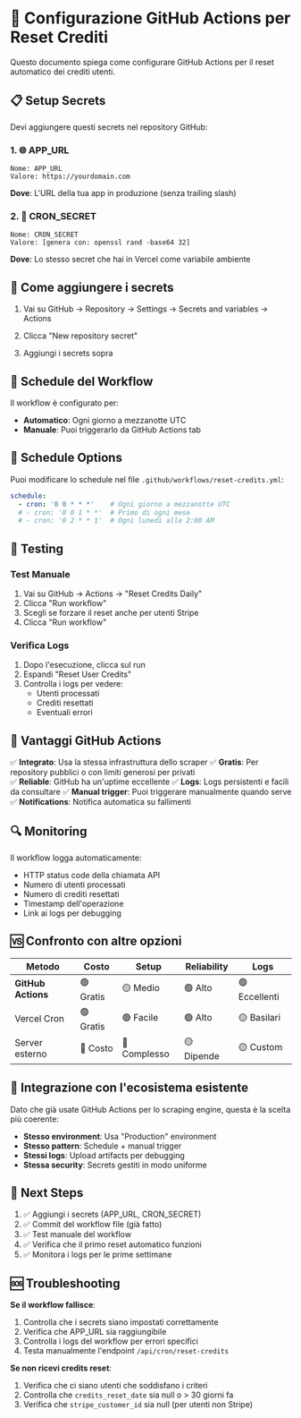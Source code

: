 # 🔧 Configurazione GitHub Actions per Reset Crediti

Questo documento spiega come configurare GitHub Actions per il reset automatico dei crediti utenti.

## 📋 Setup Secrets

Devi aggiungere questi secrets nel repository GitHub:

### 1. 🌐 APP_URL
```
Nome: APP_URL
Valore: https://yourdomain.com
```
**Dove**: L'URL della tua app in produzione (senza trailing slash)

### 2. 🔐 CRON_SECRET  
```
Nome: CRON_SECRET
Valore: [genera con: openssl rand -base64 32]
```
**Dove**: Lo stesso secret che hai in Vercel come variabile ambiente

## 🔧 Come aggiungere i secrets

1. Vai su GitHub → Repository → Settings → Secrets and variables → Actions

2. Clicca "New repository secret"

3. Aggiungi i secrets sopra

## 📅 Schedule del Workflow

Il workflow è configurato per:
- **Automatico**: Ogni giorno a mezzanotte UTC
- **Manuale**: Puoi triggerarlo da GitHub Actions tab

## 🔄 Schedule Options

Puoi modificare lo schedule nel file `.github/workflows/reset-credits.yml`:

```yaml
schedule:
  - cron: '0 0 * * *'    # Ogni giorno a mezzanotte UTC
  # - cron: '0 0 1 * *'  # Primo di ogni mese
  # - cron: '0 2 * * 1'  # Ogni lunedì alle 2:00 AM
```

## 🧪 Testing

### Test Manuale
1. Vai su GitHub → Actions → "Reset Credits Daily"
2. Clicca "Run workflow" 
3. Scegli se forzare il reset anche per utenti Stripe
4. Clicca "Run workflow"

### Verifica Logs
1. Dopo l'esecuzione, clicca sul run
2. Espandi "Reset User Credits" 
3. Controlla i logs per vedere:
   - Utenti processati
   - Crediti resettati
   - Eventuali errori

## 🚀 Vantaggi GitHub Actions

✅ **Integrato**: Usa la stessa infrastruttura dello scraper
✅ **Gratis**: Per repository pubblici o con limiti generosi per privati  
✅ **Reliable**: GitHub ha un'uptime eccellente
✅ **Logs**: Logs persistenti e facili da consultare
✅ **Manual trigger**: Puoi triggerare manualmente quando serve
✅ **Notifications**: Notifica automatica su fallimenti

## 🔍 Monitoring

Il workflow logga automaticamente:
- HTTP status code della chiamata API
- Numero di utenti processati
- Numero di crediti resettati
- Timestamp dell'operazione
- Link ai logs per debugging

## 🆚 Confronto con altre opzioni

| Metodo | Costo | Setup | Reliability | Logs |
|--------|-------|-------|-------------|------|
| **GitHub Actions** | 🟢 Gratis | 🟡 Medio | 🟢 Alto | 🟢 Eccellenti |
| Vercel Cron | 🟢 Gratis | 🟢 Facile | 🟢 Alto | 🟡 Basilari |
| Server esterno | 🔴 Costo | 🔴 Complesso | 🟡 Dipende | 🟡 Custom |

## 🔗 Integrazione con l'ecosistema esistente

Dato che già usate GitHub Actions per lo scraping engine, questa è la scelta più coerente:

- **Stesso environment**: Usa "Production" environment
- **Stesso pattern**: Schedule + manual trigger
- **Stessi logs**: Upload artifacts per debugging  
- **Stessa security**: Secrets gestiti in modo uniforme

## 🎯 Next Steps

1. ✅ Aggiungi i secrets (APP_URL, CRON_SECRET)
2. ✅ Commit del workflow file (già fatto)
3. ✅ Test manuale del workflow
4. ✅ Verifica che il primo reset automatico funzioni
5. ✅ Monitora i logs per le prime settimane

## 🆘 Troubleshooting

**Se il workflow fallisce**:
1. Controlla che i secrets siano impostati correttamente
2. Verifica che APP_URL sia raggiungibile
3. Controlla i logs del workflow per errori specifici
4. Testa manualmente l'endpoint `/api/cron/reset-credits`

**Se non ricevi credits reset**:
1. Verifica che ci siano utenti che soddisfano i criteri
2. Controlla che `credits_reset_date` sia null o > 30 giorni fa
3. Verifica che `stripe_customer_id` sia null (per utenti non Stripe)
